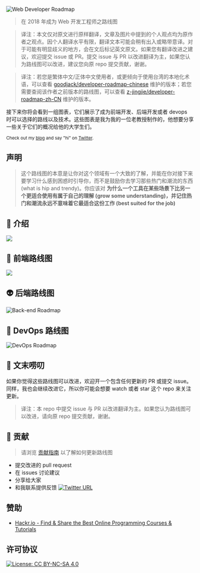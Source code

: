 ![Web Developer Roadmap](https://i.imgur.com/oxsayps.png)

> 在 2018 年成为 Web 开发工程师之路线图

> 译注：本文仅对原文进行原样翻译，文章及图片中提到的个人观点均为原作者之观点。因个人翻译水平有限，翻译文本可能会稍有出入或略带意译。对于可能有明显歧义的地方，会在文后标记英文原文。如果您有翻译改进之建议，欢迎提交 issue 或 PR。提交 issue 与 PR 以改进翻译为主，如果您认为路线图可以改进，建议您向原 repo 提交贡献，谢谢。

> 译注：若您是繁体中文/正体中文使用者，或更倾向于使用台湾的本地化术语，可以查看 [goodjack/developer-roadmap-chinese](https://github.com/goodjack/developer-roadmap-chinese) 维护的版本；若您需要查阅该作者之前版本的路线图，可以查看 [z-jingjie/developer-roadmap-zh-CN](https://github.com/z-jingjie/developer-roadmap-zh-CN) 维护的版本。

接下来你将会看到一组图表，它们展示了成为前端开发、后端开发或者 devops 时可以选择的路线以及技术。这些图表是我为我的一位老教授制作的，他想要分享一些关于它们的概况给他的大学生们。

<sub>Check out my [blog](http://kamranahmed.info) and say "hi" on [Twitter](https://twitter.com/kamranahmedse).</sub>

## 声明

> 这个路线图的本意是让你对这个领域有一个大致的了解，并能在你对接下来要学习什么感到困惑时引导你，而不是鼓励你去学习那些热门和潮流的东西 (what is hip and trendy)。你应该对 **为什么一个工具在某些场景下比另一个更适合使用有属于自己的理解 (grow some understanding)，并记住热门和潮流永远不意味着它最适合这份工作 (best suited for the job)**

## 🚀 介绍

![](./images/introduction.png)

## 🎨 前端路线图

![](./images/frontend.png)

## 👽 后端路线图

![Back-end Roadmap](./images/backend.png)

## 👷 DevOps 路线图

![DevOps Roadmap](./images/devops.png)

## 🚦 文末唠叨

如果你觉得这些路线图可以改进，欢迎开一个包含任何更新的 PR 或提交 issue。同样，我也会继续改进它，所以你可能会想要 watch 或者 star 这个 repo 来关注更新。

> 译注：本 repo 中提交 issue 与 PR 以改进翻译为主。如果您认为路线图可以改进，请向原 repo 提交贡献，谢谢。

## 🙌 贡献

> 请浏览 [贡献指南](./contributing.md) 以了解如何更新路线图

- 提交改进的 pull request
- 在 issues 讨论建议
- 分享给大家
- 和我联系提供反馈 [![Twitter URL](https://img.shields.io/twitter/url/https/twitter.com/kamranahmedse.svg?style=social&label=Follow%20%40kamranahmedse)](https://twitter.com/kamranahmedse)

## 赞助

- [Hackr.io - Find & Share the Best Online Programming Courses & Tutorials](https://hackr.io)

## 许可协议

[![License: CC BY-NC-SA 4.0](https://img.shields.io/badge/License-CC%20BY--NC--SA%204.0-lightgrey.svg)](https://creativecommons.org/licenses/by-nc-sa/4.0/)
